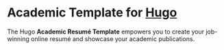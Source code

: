 # Academic Template for [Hugo](https://github.com/gohugoio/hugo)

The Hugo **Academic Resumé Template** empowers you to create your job-winning online resumé and showcase your academic publications.


